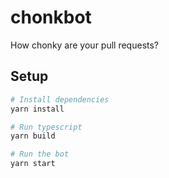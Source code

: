 # chonkbot

How chonky are your pull requests?

## Setup

```sh
# Install dependencies
yarn install

# Run typescript
yarn build

# Run the bot
yarn start
```
